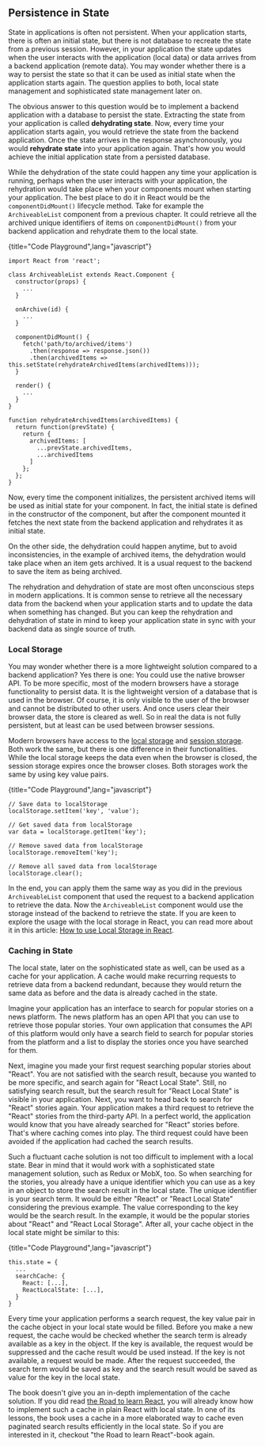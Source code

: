 ## Persistence in State

State in applications is often not persistent. When your application starts, there is often an initial state, but there is not database to recreate the state from a previous session. However, in your application the state updates when the user interacts with the application (local data) or data arrives from a backend application (remote data). You may wonder whether there is a way to persist the state so that it can be used as initial state when the application starts again. The question applies to both, local state management and sophisticated state management later on.

The obvious answer to this question would be to implement a backend application with a database to persist the state. Extracting the state from your application is called **dehydrating state**. Now, every time your application starts again, you would retrieve the state from the backend application. Once the state arrives in the response asynchronously, you would **rehydrate state** into your application again. That's how you would achieve the initial application state from a persisted database.

While the dehydration of the state could happen any time your application is running, perhaps when the user interacts with your application, the rehydration would take place when your components mount when starting your application. The best place to do it in React would be the `componentDidMount()` lifecycle method. Take for example the `ArchiveableList` component from a previous chapter. It could retrieve all the archived unique identifiers of items on `componentDidMount()` from your backend application and rehydrate them to the local state.

{title="Code Playground",lang="javascript"}
~~~~~~~
import React from 'react';

class ArchiveableList extends React.Component {
  constructor(props) {
    ...
  }

  onArchive(id) {
    ...
  }

  componentDidMount() {
    fetch('path/to/archived/items')
      .then(response => response.json())
      .then(archivedItems => this.setState(rehydrateArchivedItems(archivedItems)));
  }

  render() {
    ...
  }
}

function rehydrateArchivedItems(archivedItems) {
  return function(prevState) {
    return {
      archivedItems: [
        ...prevState.archivedItems,
        ...archivedItems
      ]
    };
  };
}
~~~~~~~

Now, every time the component initializes, the persistent archived items will be used as initial state for your component. In fact, the initial state is defined in the constructor of the component, but after the component mounted it fetches the next state from the backend application and rehydrates it as initial state.

On the other side, the dehydration could happen anytime, but to avoid inconsistencies, in the example of archived items, the dehydration would take place when an item gets archived. It is a usual request to the backend to save the item as being archived.

The rehydration and dehydration of state are most often unconscious steps in modern applications. It is common sense to retrieve all the necessary data from the backend when your application starts and to update the data when something has changed. But you can keep the rehydration and dehydration of state in mind to keep your application state in sync with your backend data as single source of truth.

### Local Storage

You may wonder whether there is a more lightweight solution compared to a backend application? Yes there is one: You could use the native browser API. To be more specific, most of the modern browsers have a storage functionality to persist data. It is the lightweight version of a database that is used in the browser. Of course, it is only visible to the user of the browser and cannot be distributed to other users. And once users clear their browser data, the store is cleared as well. So in real the data is not fully persistent, but at least can be used between browser sessions.

Modern browsers have access to the [local storage](https://developer.mozilla.org/en/docs/Web/API/Window/localStorage) and [session storage](https://developer.mozilla.org/en/docs/Web/API/Window/sessionStorage). Both work the same, but there is one difference in their functionalities. While the local storage keeps the data even when the browser is closed, the session storage expires once the browser closes. Both storages work the same by using key value pairs.

{title="Code Playground",lang="javascript"}
~~~~~~~
// Save data to localStorage
localStorage.setItem('key', 'value');

// Get saved data from localStorage
var data = localStorage.getItem('key');

// Remove saved data from localStorage
localStorage.removeItem('key');

// Remove all saved data from localStorage
localStorage.clear();
~~~~~~~

In the end, you can apply them the same way as you did in the previous `ArchiveableList` component that used the request to a backend application to retrieve the data. Now the `ArchiveableList` component would use the storage instead of the backend to retrieve the state. If you are keen to explore the usage with the local storage in React, you can read more about it in this article: [How to use Local Storage in React](https://www.robinwieruch.de/local-storage-react/).

### Caching in State

The local state, later on the sophisticated state as well, can be used as a cache for your application. A cache would make recurring requests to retrieve data from a backend redundant, because they would return the same data as before and the data is already cached in the state.

Imagine your application has an interface to search for popular stories on a news platform. The news platform has an open API that you can use to retrieve those popular stories. Your own application that consumes the API of this platform would only have a search field to search for popular stories from the platform and a list to display the stories once you have searched for them.

Next, imagine you made your first request searching popular stories about "React". You are not satisfied with the search result, because you wanted to be more specific, and search again for "React Local State". Still, no satisfying search result, but the search result for "React Local State" is visible in your application. Next, you want to head back to search for "React" stories again. Your application makes a third request to retrieve the "React" stories from the third-party API. In a perfect world, the application would know that you have already searched for "React" stories before. That's where caching comes into play. The third request could have been avoided if the application had cached the search results.

Such a fluctuant cache solution is not too difficult to implement with a local state. Bear in mind that it would work with a sophisticated state management solution, such as Redux or MobX, too. So when searching for the stories, you already have a unique identifier which you can use as a key in an object to store the search result in the local state. The unique identifier is your search term. It would be either "React" or "React Local State" considering the previous example. The value corresponding to the key would be the search result. In the example, it would be the popular stories about "React" and "React Local Storage". After all, your cache object in the local state might be similar to this:

{title="Code Playground",lang="javascript"}
~~~~~~~
this.state = {
  ...
  searchCache: {
    React: [...],
    ReactLocalState: [...],
  }
}
~~~~~~~

Every time your application performs a search request, the key value pair in the cache object in your local state would be filled. Before you make a new request, the cache would be checked whether the search term is already available as a key in the object. If the key is available, the request would be suppressed and the cache result would be used instead. If the key is not available, a request would be made. After the request succeeded, the search term would be saved as key and the search result would be saved as value for the key in the local state.

The book doesn't give you an in-depth implementation of the cache solution. If you did read [the Road to learn React](https://www.robinwieruch.de/the-road-to-learn-react/), you will already know how to implement such a cache in plain React with local state. In one of its lessons, the book uses a cache in a more elaborated way to cache even paginated search results efficiently in the local state. So if you are interested in it, checkout "the Road to learn React"-book again.